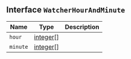 ## Interface `WatcherHourAndMinute`

| Name | Type | Description |
| - | - | - |
| `hour` | [integer](./integer.md)[] | &nbsp; |
| `minute` | [integer](./integer.md)[] | &nbsp; |
